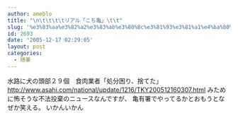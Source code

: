 ```yaml
---
author: ameblo
title: "\n\t\t\t\tリアル「こち亀」\t\t"
slug: '%e3%83%aa%e3%82%a2%e3%83%ab%e3%80%8c%e3%81%93%e3%81%a1%e4%ba%80%e3%80%8d'
id: 2693
date: '2005-12-17 02:29:05'
layout: post
categories:
  - 随筆
---
```


水路に犬の頭部２９個　食肉業者「処分困り、捨てた」 http://www.asahi.com/national/update/1216/TKY200512160307.html みために怖そうな不法投棄のニュースなんですが、 亀有署でやってるかとおもうとなぜか笑える。 いかんいかん